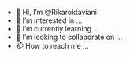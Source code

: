 - 👋 Hi, I’m @Rikaroktaviani
- 👀 I’m interested in ...
- 🌱 I’m currently learning ...
- 💞️ I’m looking to collaborate on ...
- 📫 How to reach me ...

<!---
Rikaroktaviani/Rikaroktaviani is a ✨ special ✨ repository because its `README.md` (this file) appears on your GitHub profile.
You can click the Preview link to take a look at your changes.
--->
